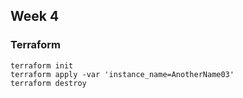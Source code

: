 ## Week 4

### Terraform
```
terraform init
terraform apply -var 'instance_name=AnotherName03'
terraform destroy
```

